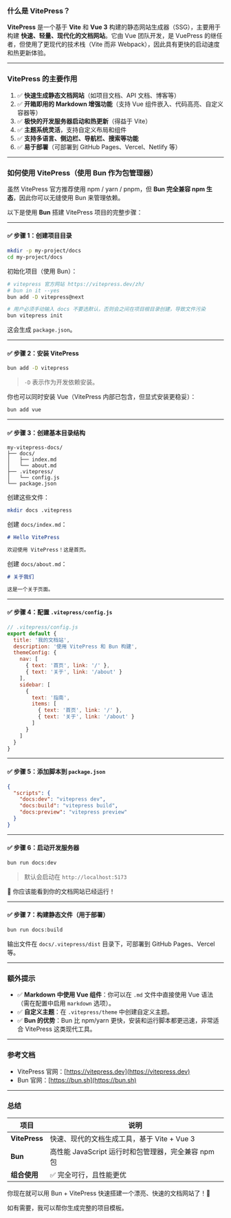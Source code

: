 ### 什么是 VitePress？

**VitePress** 是一个基于 **Vite** 和 **Vue 3** 构建的静态网站生成器（SSG），主要用于构建 **快速、轻量、现代化的文档网站**。它由 Vue 团队开发，是 VuePress 的继任者，但使用了更现代的技术栈（Vite 而非 Webpack），因此具有更快的启动速度和热更新体验。

---

### VitePress 的主要作用

1. ✅ **快速生成静态文档网站**（如项目文档、API 文档、博客等）
2. ✅ **开箱即用的 Markdown 增强功能**（支持 Vue 组件嵌入、代码高亮、自定义容器等）
3. ✅ **极快的开发服务器启动和热更新**（得益于 Vite）
4. ✅ **主题系统灵活**，支持自定义布局和组件
5. ✅ **支持多语言、侧边栏、导航栏、搜索等功能**
6. ✅ **易于部署**（可部署到 GitHub Pages、Vercel、Netlify 等）

---

### 如何使用 VitePress（使用 Bun 作为包管理器）

虽然 VitePress 官方推荐使用 npm / yarn / pnpm，但 **Bun 完全兼容 npm 生态**，因此你可以无缝使用 Bun 来管理依赖。

以下是使用 **Bun** 搭建 VitePress 项目的完整步骤：

---

#### ✅ 步骤 1：创建项目目录

```bash
mkdir -p my-project/docs
cd my-project/docs
```

初始化项目（使用 Bun）：

```bash
# vitepress 官方网站 https://vitepress.dev/zh/
# bun in it --yes
bun add -D vitepress@next

# 用户必须手动输入 docs 不要选默认，否则会之间在项目根目录创建，导致文件污染
bun vitepress init
```

这会生成 `package.json`。

---

#### ✅ 步骤 2：安装 VitePress

```bash
bun add -D vitepress
```

> `-D` 表示作为开发依赖安装。

你也可以同时安装 Vue（VitePress 内部已包含，但显式安装更稳妥）：

```bash
bun add vue
```

---

#### ✅ 步骤 3：创建基本目录结构

```
my-vitepress-docs/
├── docs/
│   ├── index.md
│   └── about.md
├── .vitepress/
│   └── config.js
└── package.json
```

创建这些文件：

```bash
mkdir docs .vitepress
```

创建 `docs/index.md`：

```md
# Hello VitePress

欢迎使用 VitePress！这是首页。
```

创建 `docs/about.md`：

```md
# 关于我们

这是一个关于页面。
```

---

#### ✅ 步骤 4：配置 `.vitepress/config.js`

```js
// .vitepress/config.js
export default {
  title: '我的文档站',
  description: '使用 VitePress 和 Bun 构建',
  themeConfig: {
    nav: [
      { text: '首页', link: '/' },
      { text: '关于', link: '/about' }
    ],
    sidebar: [
      {
        text: '指南',
        items: [
          { text: '首页', link: '/' },
          { text: '关于', link: '/about' }
        ]
      }
    ]
  }
}
```

---

#### ✅ 步骤 5：添加脚本到 `package.json`

```json
{
  "scripts": {
    "docs:dev": "vitepress dev",
    "docs:build": "vitepress build",
    "docs:preview": "vitepress preview"
  }
}
```

---

#### ✅ 步骤 6：启动开发服务器

```bash
bun run docs:dev
```

> 默认会启动在 `http://localhost:5173`

🎉 你应该能看到你的文档网站已经运行！

---

#### ✅ 步骤 7：构建静态文件（用于部署）

```bash
bun run docs:build
```

输出文件在 `docs/.vitepress/dist` 目录下，可部署到 GitHub Pages、Vercel 等。

---

### 额外提示

- ✅ **Markdown 中使用 Vue 组件**：你可以在 `.md` 文件中直接使用 Vue 语法（需在配置中启用 `markdown` 选项）。
- ✅ **自定义主题**：在 `.vitepress/theme` 中创建自定义主题。
- ✅ **Bun 的优势**：Bun 比 npm/yarn 更快，安装和运行脚本都更迅速，非常适合 VitePress 这类现代工具。

---

### 参考文档

- VitePress 官网：[https://vitepress.dev](https://vitepress.dev)
- Bun 官网：[https://bun.sh](https://bun.sh)

---

### 总结

| 项目 | 说明 |
|------|------|
| **VitePress** | 快速、现代的文档生成工具，基于 Vite + Vue 3 |
| **Bun** | 高性能 JavaScript 运行时和包管理器，完全兼容 npm 包 |
| **组合使用** | ✅ 完全可行，且性能更优 |

你现在就可以用 Bun + VitePress 快速搭建一个漂亮、快速的文档网站了！🚀

如有需要，我可以帮你生成完整的项目模板。